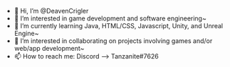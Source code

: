 - 👋 Hi, I’m @DeavenCrigler
- 👀 I’m interested in game development and software engineering~
- 🌱 I’m currently learning Java, HTML/CSS, Javascript, Unity, and Unreal Engine~
- 💞️ I’m interested in collaborating on projects involving games and/or web/app development~
- 📫 How to reach me: Discord --> Tanzanite#7626

<!---
DeavenCrigler/DeavenCrigler is a ✨ special ✨ repository because its `README.md` (this file) appears on your GitHub profile.
You can click the Preview link to take a look at your changes.
--->
